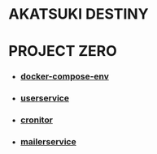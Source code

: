 # AKATSUKI DESTINY

# PROJECT ZERO
- ### [docker-compose-env](https://github.com/akatsuki-destiny/docker-compose-env)
- ### [userservice](https://github.com/akatsuki-destiny/userservice)
- ### [cronitor](https://github.com/akatsuki-destiny/cronitor)
- ### [mailerservice](https://github.com/akatsuki-destiny/mailerservice)
<!--

**Here are some ideas to get you started:**

🙋‍♀️ A short introduction - what is your organization all about?
🌈 Contribution guidelines - how can the community get involved?
👩‍💻 Useful resources - where can the community find your docs? Is there anything else the community should know?
🍿 Fun facts - what does your team eat for breakfast?
🧙 Remember, you can do mighty things with the power of [Markdown](https://docs.github.com/github/writing-on-github/getting-started-with-writing-and-formatting-on-github/basic-writing-and-formatting-syntax)
-->
